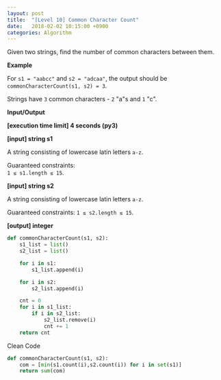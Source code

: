```yaml
---
layout: post
title:  "[Level 10] Common Character Count"
date:   2018-02-02 10:15:00 +0900
categories: Algorithm
---
```


Given two strings, find the number of common characters between them.

**Example**

For `s1 = "aabcc"` and `s2 = "adcaa"`, the output should be
`commonCharacterCount(s1, s2) = 3`.

Strings have `3` common characters - `2` "a"s and `1` "c".

**Input/Output**

**[execution time limit] 4 seconds (py3)**

**[input] string s1**

A string consisting of lowercase latin letters `a-z`.

Guaranteed constraints:  
`1 ≤ s1.length ≤ 15`.

**[input] string s2**

A string consisting of lowercase latin letters `a-z`.

Guaranteed constraints:
`1 ≤ s2.length ≤ 15`.

**[output] integer**

```python
def commonCharacterCount(s1, s2):
    s1_list = list()
    s2_list = list()

    for i in s1:
        s1_list.append(i)

    for i in s2:
        s2_list.append(i)

    cnt = 0
    for i in s1_list:
        if i in s2_list:
            s2_list.remove(i)
            cnt += 1
    return cnt
```

Clean Code

```python
def commonCharacterCount(s1, s2):
    com = [min(s1.count(i),s2.count(i)) for i in set(s1)]
    return sum(com)
```